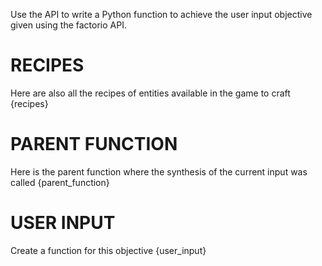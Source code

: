 Use the API to write a Python function to achieve the user input objective given using the factorio API.

# RECIPES
Here are also all the recipes of entities available in the game to craft
{recipes}

# PARENT FUNCTION
Here is the parent function where the synthesis of the current input was called
{parent_function}

# USER INPUT
Create a function for this objective
{user_input}